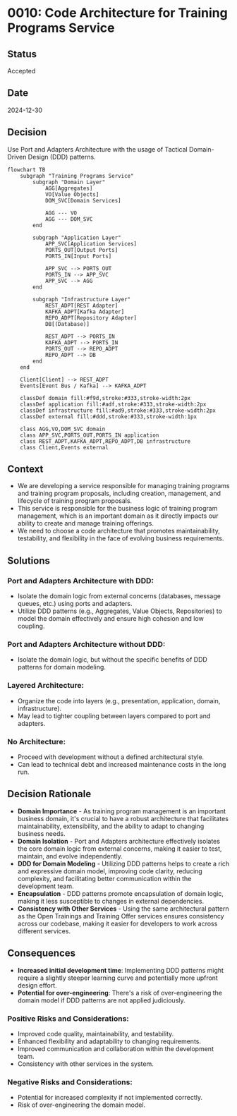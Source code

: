# 0010:  Code Architecture for Training Programs Service

## Status

Accepted

## Date

2024-12-30

## Decision

Use Port and Adapters Architecture with the usage of Tactical Domain-Driven Design (DDD) patterns.

```mermaid
flowchart TB
    subgraph "Training Programs Service"
        subgraph "Domain Layer"
            AGG[Aggregates]
            VO[Value Objects]
            DOM_SVC[Domain Services]
            
            AGG --- VO
            AGG --- DOM_SVC
        end
        
        subgraph "Application Layer"
            APP_SVC[Application Services]
            PORTS_OUT[Output Ports]
            PORTS_IN[Input Ports]
            
            APP_SVC --> PORTS_OUT
            PORTS_IN --> APP_SVC
            APP_SVC --> AGG
        end
        
        subgraph "Infrastructure Layer"
            REST_ADPT[REST Adapter]
            KAFKA_ADPT[Kafka Adapter]
            REPO_ADPT[Repository Adapter]
            DB[(Database)]
            
            REST_ADPT --> PORTS_IN
            KAFKA_ADPT --> PORTS_IN
            PORTS_OUT --> REPO_ADPT
            REPO_ADPT --> DB
        end
    end
    
    Client[Client] --> REST_ADPT
    Events[Event Bus / Kafka] --> KAFKA_ADPT
    
    classDef domain fill:#f9d,stroke:#333,stroke-width:2px
    classDef application fill:#adf,stroke:#333,stroke-width:2px
    classDef infrastructure fill:#ad9,stroke:#333,stroke-width:2px
    classDef external fill:#ddd,stroke:#333,stroke-width:1px
    
    class AGG,VO,DOM_SVC domain
    class APP_SVC,PORTS_OUT,PORTS_IN application
    class REST_ADPT,KAFKA_ADPT,REPO_ADPT,DB infrastructure
    class Client,Events external
```

## Context

* We are developing a service responsible for managing training programs and training program proposals, including creation, management, and lifecycle of training program proposals.
* This service is responsible for the business logic of training program management, which is an important domain as it directly impacts our ability to create and manage training offerings.
* We need to choose a code architecture that promotes maintainability, testability, and flexibility in the face of evolving business requirements.

## Solutions

### Port and Adapters Architecture with DDD:
* Isolate the domain logic from external concerns (databases, message queues, etc.) using ports and adapters.
* Utilize DDD patterns (e.g., Aggregates, Value Objects, Repositories) to model the domain effectively and ensure high cohesion and low coupling.

### Port and Adapters Architecture without DDD:
* Isolate the domain logic, but without the specific benefits of DDD patterns for domain modeling.

### Layered Architecture:
* Organize the code into layers (e.g., presentation, application, domain, infrastructure).
* May lead to tighter coupling between layers compared to port and adapters.

### No Architecture:
* Proceed with development without a defined architectural style.
* Can lead to technical debt and increased maintenance costs in the long run.

## Decision Rationale

* **Domain Importance** - As training program management is an important business domain, it's crucial to have a robust architecture that facilitates maintainability, extensibility, and the ability to adapt to changing business needs.
* **Domain Isolation** - Port and Adapters architecture effectively isolates the core domain logic from external concerns, making it easier to test, maintain, and evolve independently.
* **DDD for Domain Modeling** - Utilizing DDD patterns helps to create a rich and expressive domain model, improving code clarity, reducing complexity, and facilitating better communication within the development team.
* **Encapsulation** - DDD patterns promote encapsulation of domain logic, making it less susceptible to changes in external dependencies.
* **Consistency with Other Services** - Using the same architectural pattern as the Open Trainings and Training Offer services ensures consistency across our codebase, making it easier for developers to work across different services.

## Consequences

* **Increased initial development time**: Implementing DDD patterns might require a slightly steeper learning curve and potentially more upfront design effort.
* **Potential for over-engineering**: There's a risk of over-engineering the domain model if DDD patterns are not applied judiciously.

### Positive Risks and Considerations:

* Improved code quality, maintainability, and testability.
* Enhanced flexibility and adaptability to changing requirements.
* Improved communication and collaboration within the development team.
* Consistency with other services in the system.

### Negative Risks and Considerations:

* Potential for increased complexity if not implemented correctly.
* Risk of over-engineering the domain model.